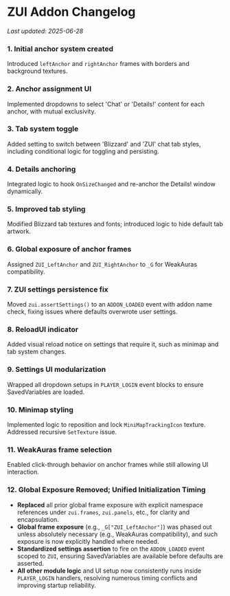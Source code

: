 # ZUI Addon Changelog  
_Last updated: 2025-06-28_

### 1. Initial anchor system created  
Introduced `leftAnchor` and `rightAnchor` frames with borders and background textures.

### 2. Anchor assignment UI  
Implemented dropdowns to select 'Chat' or 'Details!' content for each anchor, with mutual exclusivity.

### 3. Tab system toggle  
Added setting to switch between 'Blizzard' and 'ZUI' chat tab styles, including conditional logic for toggling and persisting.

### 4. Details anchoring  
Integrated logic to hook `OnSizeChanged` and re-anchor the Details! window dynamically.

### 5. Improved tab styling  
Modified Blizzard tab textures and fonts; introduced logic to hide default tab artwork.

### 6. Global exposure of anchor frames  
Assigned `ZUI_LeftAnchor` and `ZUI_RightAnchor` to `_G` for WeakAuras compatibility.

### 7. ZUI settings persistence fix  
Moved `zui.assertSettings()` to an `ADDON_LOADED` event with addon name check, fixing issues where defaults overwrote user settings.

### 8. ReloadUI indicator  
Added visual reload notice on settings that require it, such as minimap and tab system changes.

### 9. Settings UI modularization  
Wrapped all dropdown setups in `PLAYER_LOGIN` event blocks to ensure SavedVariables are loaded.

### 10. Minimap styling  
Implemented logic to reposition and lock `MiniMapTrackingIcon` texture. Addressed recursive `SetTexture` issue.

### 11. WeakAuras frame selection  
Enabled click-through behavior on anchor frames while still allowing UI interaction.

### 12. **Global Exposure Removed; Unified Initialization Timing**
* **Replaced** all prior global frame exposure with explicit namespace references under `zui.frames`, `zui.panels`, etc., for clarity and encapsulation.
* **Global frame exposure** (e.g., `_G["ZUI_LeftAnchor"]`) was phased out unless absolutely necessary (e.g., WeakAuras compatibility), and such exposure is now explicitly handled where needed.
* **Standardized settings assertion** to fire on the `ADDON_LOADED` event scoped to `ZUI`, ensuring SavedVariables are available before defaults are asserted.
* **All other module logic** and UI setup now consistently runs inside `PLAYER_LOGIN` handlers, resolving numerous timing conflicts and improving startup reliability.

